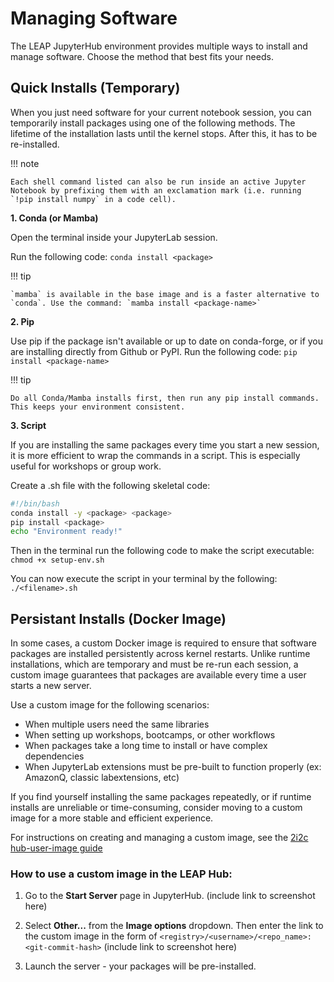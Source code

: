 # Managing Software

The LEAP JupyterHub environment provides multiple ways to install and manage software. Choose the method that best fits your needs.

## Quick Installs (Temporary)

When you just need software for your current notebook session, you can temporarily install packages using one of the following methods. The lifetime of the installation lasts until the kernel stops. After this, it has to be re-installed.

!!! note

    Each shell command listed can also be run inside an active Jupyter Notebook by prefixing them with an exclamation mark (i.e. running `!pip install numpy` in a code cell).

**1. Conda (or Mamba)**

Open the terminal inside your JupyterLab session.

Run the following code: `conda install <package>`

!!! tip

    `mamba` is available in the base image and is a faster alternative to `conda`. Use the command: `mamba install <package-name>`

**2. Pip**

Use pip if the package isn't available or up to date on conda-forge, or if you are installing directly from Github or PyPI.
Run the following code: `pip install <package-name>`

!!! tip

    Do all Conda/Mamba installs first, then run any pip install commands. This keeps your environment consistent.

**3. Script**

If you are installing the same packages every time you start a new session, it is more efficient to wrap the commands in a script. This is especially useful for workshops or group work.

Create a .sh file with the following skeletal code:

```bash
#!/bin/bash
conda install -y <package> <package> 
pip install <package>
echo "Environment ready!"
```

Then in the terminal run the following code to make the script executable: `chmod +x setup-env.sh`

You can now execute the script in your terminal by the following: `./<filename>.sh`

## Persistant Installs (Docker Image)

In some cases, a custom Docker image is required to ensure that software packages are installed persistently across kernel restarts. Unlike runtime installations, which are temporary and must be re-run each session, a custom image guarantees that packages are available every time a user starts a new server.

Use a custom image for the following scenarios:

- When multiple users need the same libraries
- When setting up workshops, bootcamps, or other workflows
- When packages take a long time to install or have complex dependencies
- When JupyterLab extensions must be pre-built to function properly (ex: AmazonQ, classic labextensions, etc)

If you find yourself installing the same packages repeatedly, or if runtime installs are unreliable or time-consuming, consider moving to a custom image for a more stable and efficient experience.

For instructions on creating and managing a custom image, see the [2i2c hub-user-image guide](https://docs.2i2c.org/admin/howto/environment/)

### How to use a custom image in the LEAP Hub:

1. Go to the **Start Server** page in JupyterHub.
    (include link to screenshot here)

1. Select **Other...** from the **Image options** dropdown. Then enter the link to the custom image in the form of `<registry>/<username>/<repo_name>:<git-commit-hash>`
    (include link to screenshot here)

1. Launch the server - your packages will be pre-installed.
